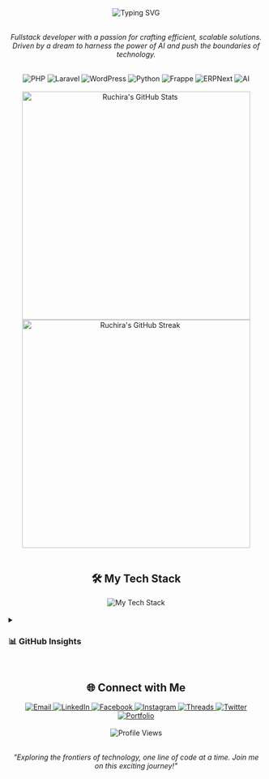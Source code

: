 <div align="center">
  <img src="https://readme-typing-svg.herokuapp.com?font=Fira+Code&size=32&duration=2800&pause=2000&color=6A8FFF&center=true&vCenter=true&width=600&lines=Welcome+to+Digital+World!;I+am;Fullstack+Developer;AI+Enthusiast;Tech+Explorer" alt="Typing SVG" />
</div>

<br />

<p align="center">
  <em>
    Fullstack developer with a passion for crafting efficient, scalable solutions. <br />
    Driven by a dream to harness the power of AI and push the boundaries of technology.
  </em>
</p>

<br />

<div align="center">
  <img src="https://img.shields.io/badge/PHP-777BB4?style=for-the-badge&logo=php&logoColor=white" alt="PHP" />
  <img src="https://img.shields.io/badge/Laravel-FF2D20?style=for-the-badge&logo=laravel&logoColor=white" alt="Laravel" />
  <img src="https://img.shields.io/badge/WordPress-21759B?style=for-the-badge&logo=wordpress&logoColor=white" alt="WordPress" />
  <img src="https://img.shields.io/badge/Python-3776AB?style=for-the-badge&logo=python&logoColor=white" alt="Python" />
  <img src="https://img.shields.io/badge/Frappe-0089FF?style=for-the-badge&logo=framer&logoColor=white" alt="Frappe" />
  <img src="https://img.shields.io/badge/ERPNext-0089FF?style=for-the-badge&logo=erpnext&logoColor=white" alt="ERPNext" />
  <img src="https://img.shields.io/badge/AI-00B2FF?style=for-the-badge&logo=adobe&logoColor=white" alt="AI" />
</div>

<br />

<div align="center">
  <img src="https://github-readme-stats.vercel.app/api?username=RuchiraJayamanna&show_icons=true&count_private=true&hide_border=true&title_color=6A8FFF&icon_color=6A8FFF&text_color=C9D1D9&bg_color=0D1117" width="450" alt="Ruchira's GitHub Stats" />
  <img src="https://github-readme-streak-stats.herokuapp.com?user=RuchiraJayamanna&theme=tokyonight_duo&hide_border=true&background=0D1117&stroke=6A8FFF&ring=6A8FFF&fire=6A8FFF&currStreakNum=C9D1D9&sideNums=C9D1D9&currStreakLabel=C9D1D9&sideLabels=C9D1D9&dates=C9D1D9" width="450" alt="Ruchira's GitHub Streak" />
</div>

<br />

<h2 align="center">🛠️ My Tech Stack</h2>
<div align="center">
  <img src="https://skillicons.dev/icons?i=php,laravel,wordpress,python,js,react,nodejs,html,css,mysql,git,docker,vscode&perline=7" alt="My Tech Stack" />
</div>

<br />

<details>
  <summary><h3>📊 GitHub Insights</h3></summary>
  <br />
  <p align="center">
    <img src="https://github-readme-stats.vercel.app/api/top-langs/?username=RuchiraJayamanna&layout=compact&hide_border=true&title_color=6A8FFF&text_color=C9D1D9&bg_color=0D1117" alt="Top Languages" />
  </p>
</details>

<br />

<h2 align="center">🌐 Connect with Me</h2>
<div align="center">
  <a href="mailto:ruchirajayamanna@gmail.com">
    <img src="https://img.shields.io/badge/Email-D14836?style=for-the-badge&logo=gmail&logoColor=white" alt="Email" />
  </a>
  <a href="https://linkedin.com/in/ruchira-jayamanna" target="_blank">
    <img src="https://img.shields.io/badge/LinkedIn-0077B5?style=for-the-badge&logo=linkedin&logoColor=white" alt="LinkedIn" />
  </a>
  <a href="https://facebook.com/ruchira.jayamanne" target="_blank">
    <img src="https://img.shields.io/badge/Facebook-1877F2?style=for-the-badge&logo=facebook&logoColor=white" alt="Facebook" />
  </a>
  <a href="https://www.instagram.com/ruchira_jayamanna" target="_blank">
    <img src="https://img.shields.io/badge/Instagram-E4405F?style=for-the-badge&logo=instagram&logoColor=white" alt="Instagram" />
  </a>
  <a href="https://www.threads.net/@ruchira_jayamanna" target="_blank">
    <img src="https://img.shields.io/badge/Threads-000000?style=for-the-badge&logo=threads&logoColor=white" alt="Threads" />
  </a>
  <a href="https://x.com/DonRuchira_RJ" target="_blank">
    <img src="https://img.shields.io/badge/Twitter-1DA1F2?style=for-the-badge&logo=twitter&logoColor=white" alt="Twitter" />
  </a>
  <a href="https://ruchirajayamanna.wuaze.com/" target="_blank">
    <img src="https://img.shields.io/badge/Portfolio-4285F4?style=for-the-badge&logo=google-chrome&logoColor=white" alt="Portfolio" />
  </a>
</div>

<br />

<div align="center">
  <img src="https://komarev.com/ghpvc/?username=RuchiraJayamanna&color=6A8FFF&style=for-the-badge" alt="Profile Views" />
</div>

<br />

<p align="center">
  <em>"Exploring the frontiers of technology, one line of code at a time. Join me on this exciting journey!"</em>
</p>
